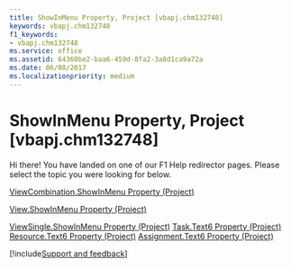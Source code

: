 ```yaml
---
title: ShowInMenu Property, Project [vbapj.chm132748]
keywords: vbapj.chm132748
f1_keywords:
- vbapj.chm132748
ms.service: office
ms.assetid: 64360be2-baa6-459d-8fa2-3a8d1ca9a72a
ms.date: 06/08/2017
ms.localizationpriority: medium
---
```



# ShowInMenu Property, Project [vbapj.chm132748]

Hi there! You have landed on one of our F1 Help redirector pages. Please select the topic you were looking for below.

[ViewCombination.ShowInMenu Property (Project)](https://msdn.microsoft.com/library/62152a6e-3667-191e-a07f-ca93cfd1b492%28Office.15%29.aspx)

[View.ShowInMenu Property (Project)](https://msdn.microsoft.com/library/7250038b-cea2-e196-6827-ae25bbea470e%28Office.15%29.aspx)

[ViewSingle.ShowInMenu Property (Project)](https://msdn.microsoft.com/library/b04dd225-7dfa-9cfa-5d0f-c9f0e54b64b7%28Office.15%29.aspx)
[Task.Text6 Property (Project)](https://msdn.microsoft.com/library/5e0eaeea-595c-3514-0d7a-75d4cc3ac433%28Office.15%29.aspx)
[Resource.Text6 Property (Project)](https://msdn.microsoft.com/library/77cbd0d6-6321-5cec-9f7e-8dc718e5db05%28Office.15%29.aspx)
[Assignment.Text6 Property (Project)](https://msdn.microsoft.com/library/6bb2ea40-e75b-290c-79c7-91702de041e9%28Office.15%29.aspx)

[!include[Support and feedback](~/includes/feedback-boilerplate.md)]
